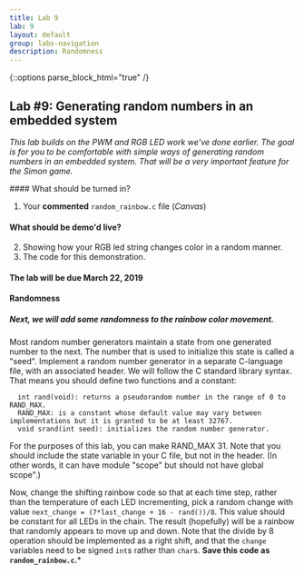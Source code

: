 ```yaml
---
title: Lab 9
lab: 9
layout: default
group: labs-navigation
description: Randomness
---
```


{::options parse_block_html="true" /}

## Lab #9: Generating random numbers in an embedded system

_This lab builds on the PWM and RGB LED work we've done earlier. The goal is
for you to be comfortable with simple ways of generating random numbers in an embedded system.
That will be a very important feature for the Simon game._

<div class="alert alert-danger" role="alert">
#### What should be turned in?

  1. Your **commented** `random_rainbow.c` file (_Canvas_)

#### What should be demo'd live?
  2. Showing how your RGB led string changes color in a random manner.
  3. The code for this demonstration.

#### The lab will be due March 22, 2019


#### Randomness

##### Next, we will add some randomness to the rainbow color movement. 
Most random number generators maintain a state from one generated number to the next. The
number that is used to initialize this state is called a "seed". Implement a random number
generator in a separate C-language file, with an associated header. We will follow the
C standard library syntax. That means you should define two functions and a constant:

```
  int rand(void): returns a pseudorandom number in the range of 0 to RAND_MAX.
  RAND_MAX: is a constant whose default value may vary between implementations but it is granted to be at least 32767.
  void srand(int seed): initializes the random number generator.
```

For the purposes of this lab, you can make RAND_MAX 31. Note that you should include the state
variable in your C file, but not in the header. (In other words, it can have module "scope" but
should not have global scope".)

Now, change the shifting rainbow code so that at each time step, rather than
the temperature of each LED incrementing, pick a random change with value
`next_change = (7*last_change + 16 - rand())/8`. This value should be
constant for all LEDs in the chain. The result (hopefully) will be a rainbow
that randomly appears to move up and down. Note that the divide by 8 operation
should be implemented as a right shift, and that the `change` variables need
to be signed `int`s rather than `char`s. **Save this code as `random_rainbow.c`.***

